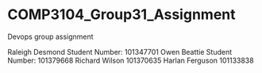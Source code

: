 # COMP3104_Group31_Assignment
Devops group assignment

Raleigh Desmond Student Number: 101347701
Owen Beattie Student Number: 101379668
Richard Wilson 101370635
Harlan Ferguson 101133838
